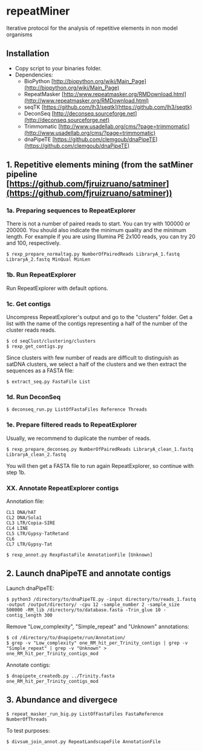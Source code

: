 # repeatMiner
Iterative protocol for the analysis of repetitive elements in non model organisms

## Installation
- Copy script to your binaries folder.
- Dependencies:
  * BioPython [http://biopython.org/wiki/Main_Page](http://biopython.org/wiki/Main_Page)
  * RepeatMasker [http://www.repeatmasker.org/RMDownload.html](http://www.repeatmasker.org/RMDownload.html)
  * seqTK [https://github.com/lh3/seqtk](https://github.com/lh3/seqtk)
  * DeconSeq [http://deconseq.sourceforge.net](http://deconseq.sourceforge.net)
  * Trimmomatic [http://www.usadellab.org/cms/?page=trimmomatic](http://www.usadellab.org/cms/?page=trimmomatic)
  * dnaPipeTE [https://github.com/clemgoub/dnaPipeTE](https://github.com/clemgoub/dnaPipeTE)

## 1. Repetitive elements mining (from the satMiner pipeline [https://github.com/fjruizruano/satminer](https://github.com/fjruizruano/satminer))

### 1a. Preparing sequences to RepeatExplorer

There is not a number of paired reads to start. You can try with 100000 or 200000. You should also indicate the minimum quality and the minimum length. For example if you are using Illumina PE 2x100 reads, you can try 20 and 100, respectively.

```
$ rexp_prepare_normaltag.py NumberOfPairedReads LibraryA_1.fastq LibraryA_2.fastq MinQual MinLen
```

### 1b. Run RepeatExplorer

Run RepeatExplorer with default options.

### 1c. Get contigs

Uncompress RepeatExplorer's output and go to the "clusters" folder. Get a list with the name of the contigs representing a half of the number of the cluster reads reads.

```
$ cd seqClust/clustering/clusters
$ rexp_get_contigs.py
```
Since clusters with few number of reads are difficult to distinguish as satDNA clusters, we select a half of the clusters and we then extract the sequences as a FASTA file:

```
$ extract_seq.py FastaFile List
```

### 1d. Run DeconSeq
```
$ deconseq_run.py ListOfFastaFiles Reference Threads
```

### 1e. Prepare filtered reads to RepeatExplorer
Usually, we recommend to duplicate the number of reads.
```
$ rexp_prepare_deconseq.py NumberOfPairedReads LibraryA_clean_1.fastq LibraryA_clean_2.fastq
```
You will then get a FASTA file to run again RepeatExplorer, so continue with step 1b.

### XX. Annotate RepeatExplorer contigs

Annotation file:
```
CL1	DNA/hAT
CL2	DNA/Sola1
CL3	LTR/Copia-SIRE
CL4	LINE
CL5	LTR/Gypsy-TatRetand
CL6
CL7	LTR/Gypsy-Tat
```

```
$ rexp_annot.py RexpFastaFile AnnotationFile [Unknown]
```


## 2. Launch dnaPipeTE and annotate contigs

Launch dnaPipeTE:

```
$ python3 /directory/to/dnaPipeTE.py -input directory/to/reads_1.fastq -output /output/directory/ -cpu 12 -sample_number 2 -sample_size 500000 -RM_lib /directory/to/database.fasta -Trin_glue 10 -contig_length 300
```
Remove "Low_complexity", "Simple_repeat" and "Unknown" annotations:

```
$ cd /directory/to/dnapipete/run/Annotation/
$ grep -v "Low_complexity" one_RM_hit_per_Trinity_contigs | grep -v "Simple_repeat" | grep -v "Unknown" > one_RM_hit_per_Trinity_contigs_mod
```
Annotate contigs:

```
$ dnapipete_createdb.py ../Trinity.fasta one_RM_hit_per_Trinity_contigs_mod

```
## 3. Abundance and divergece

```
$ repeat_masker_run_big.py ListOfFastaFiles FastaReference NumberOfThreads
```

To test purposes:

```
$ divsum_join_annot.py RepeatLandscapeFile AnnotationFile
```
